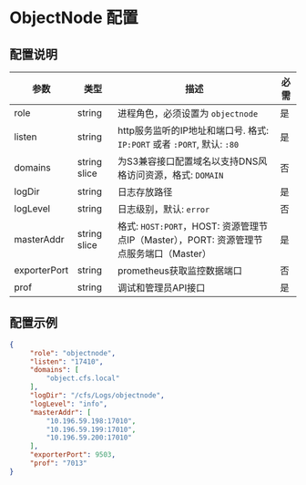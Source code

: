 # ObjectNode 配置
## 配置说明

| 参数           | 类型           | 描述                                                              | 必需  |
|--------------|--------------|-----------------------------------------------------------------|-----|
| role         | string       | 进程角色，必须设置为 `objectnode`                                         | 是   |
| listen       | string       | http服务监听的IP地址和端口号. 格式: `IP:PORT` 或者 `:PORT`, 默认: `:80`          | 是   |
| domains      | string slice | 为S3兼容接口配置域名以支持DNS风格访问资源，格式: `DOMAIN`                            | 否   |
| logDir       | string       | 日志存放路径                                                          | 是   |
| logLevel     | string       | 日志级别，默认: `error`                                                | 否   |
| masterAddr   | string slice | 格式: `HOST:PORT`，HOST: 资源管理节点IP（Master），PORT: 资源管理节点服务端口（Master） | 是   |
| exporterPort | string       | prometheus获取监控数据端口                                              | 否   |
| prof         | string       | 调试和管理员API接口                                                     | 是   |

## 配置示例

``` json
{
     "role": "objectnode",
     "listen": "17410",
     "domains": [
         "object.cfs.local"
     ],
     "logDir": "/cfs/Logs/objectnode",
     "logLevel": "info",
     "masterAddr": [
         "10.196.59.198:17010",
         "10.196.59.199:17010",
         "10.196.59.200:17010"
     ],
     "exporterPort": 9503,
     "prof": "7013"
}
```